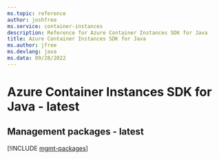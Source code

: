 ```yaml
---
ms.topic: reference
author: joshfree
ms.service: container-instances
description: Reference for Azure Container Instances SDK for Java
title: Azure Container Instances SDK for Java
ms.author: jfree
ms.devlang: java
ms.data: 09/28/2022
---
```

# Azure Container Instances SDK for Java - latest

## Management packages - latest
[!INCLUDE [mgmt-packages](container-instances-mgmt-index.md)]